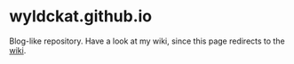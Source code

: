 wyldckat.github.io
==================

Blog-like repository. Have a look at my wiki, since this page redirects to the [wiki](/wyldckat/wyldckat.github.io/wiki).
